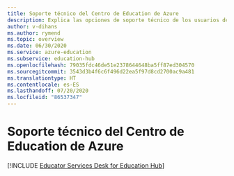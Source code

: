 ```yaml
---
title: Soporte técnico del Centro de Education de Azure
description: Explica las opciones de soporte técnico de los usuarios del Centro de Education de Azure.
author: v-dihans
ms.author: rymend
ms.topic: overview
ms.date: 06/30/2020
ms.service: azure-education
ms.subservice: education-hub
ms.openlocfilehash: 79035fdc46de51e2378644648ba5ff87ed304570
ms.sourcegitcommit: 3543d3b4f6c6f496d22ea5f97d8cd2700ac9a481
ms.translationtype: HT
ms.contentlocale: es-ES
ms.lasthandoff: 07/20/2020
ms.locfileid: "86537347"
---
```

# <a name="support-for-the-azure-education-hub"></a>Soporte técnico del Centro de Education de Azure

[!INCLUDE [Educator Services Desk for Education Hub](../../includes/edu-hub-service-desk.md)]
